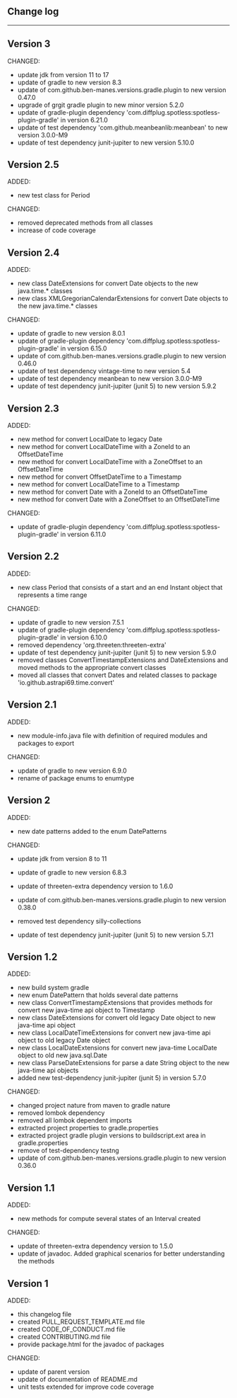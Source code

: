 ## Change log
----------------------

Version 3
-------------

CHANGED:

- update jdk from version 11 to 17
- update of gradle to new version 8.3
- update of com.github.ben-manes.versions.gradle.plugin to new version 0.47.0
- upgrade of grgit gradle plugin to new minor version 5.2.0
- update of gradle-plugin dependency 'com.diffplug.spotless:spotless-plugin-gradle' in version 6.21.0
- update of test dependency 'com.github.meanbeanlib:meanbean' to new version 3.0.0-M9
- update of test dependency junit-jupiter to new version 5.10.0

Version 2.5
-------------

ADDED:

- new test class for Period

CHANGED:

- removed deprecated methods from all classes
- increase of code coverage

Version 2.4
-------------

ADDED:

- new class DateExtensions for convert Date objects to the new java.time.* classes
- new class XMLGregorianCalendarExtensions for convert Date objects to the new java.time.* classes

CHANGED:

- update of gradle to new version 8.0.1
- update of gradle-plugin dependency 'com.diffplug.spotless:spotless-plugin-gradle' in version 6.15.0
- update of com.github.ben-manes.versions.gradle.plugin to new version 0.46.0
- update of test dependency vintage-time to new version 5.4
- update of test dependency meanbean to new version 3.0.0-M9
- update of test dependency junit-jupiter (junit 5) to new version 5.9.2

Version 2.3
-------------

ADDED:

- new method for convert LocalDate to legacy Date
- new method for convert LocalDateTime with a ZoneId to an OffsetDateTime
- new method for convert LocalDateTime with a ZoneOffset to an OffsetDateTime
- new method for convert OffsetDateTime to a Timestamp
- new method for convert LocalDateTime to a Timestamp
- new method for convert Date with a ZoneId to an OffsetDateTime
- new method for convert Date with a ZoneOffset to an OffsetDateTime

CHANGED:

- update of gradle-plugin dependency 'com.diffplug.spotless:spotless-plugin-gradle' in version 6.11.0

Version 2.2
-------------

ADDED:

- new class Period that consists of a start and an end Instant object that represents a time range

CHANGED:

- update of gradle to new version 7.5.1
- update of gradle-plugin dependency 'com.diffplug.spotless:spotless-plugin-gradle' in version 6.10.0
- removed dependency 'org.threeten:threeten-extra'
- update of test dependency junit-jupiter (junit 5) to new version 5.9.0
- removed classes ConvertTimestampExtensions and DateExtensions and moved methods to the appropriate
  convert classes
- moved all classes that convert Dates and related classes to package 'io.github.astrapi69.time.convert'

Version 2.1
-------------

ADDED:

- new module-info.java file with definition of required modules and packages to export

CHANGED:

- update of gradle to new version 6.9.0
- rename of package enums to enumtype

Version 2
-------------

ADDED:

- new date patterns added to the enum DatePatterns

CHANGED:

- update jdk from version 8 to 11

- update of gradle to new version 6.8.3
- update of threeten-extra dependency version to 1.6.0
- update of com.github.ben-manes.versions.gradle.plugin to new version 0.38.0
- removed test dependency silly-collections
- update of test dependency junit-jupiter (junit 5) to new version 5.7.1

Version 1.2
-------------

ADDED:

- new build system gradle
- new enum DatePattern that holds several date patterns
- new class ConvertTimestampExtensions that provides methods for convert new java-time api object to
  Timestamp
- new class DateExtensions for convert old legacy Date object to new java-time api object
- new class LocalDateTimeExtensions for convert new java-time api object to old legacy Date object
- new class LocalDateExtensions for convert new java-time LocalDate object to old new java.sql.Date
- new class ParseDateExtensions for parse a date String object to the new java-time api objects
- added new test-dependency junit-jupiter (junit 5) in version 5.7.0

CHANGED:

- changed project nature from maven to gradle nature
- removed lombok dependency
- removed all lombok dependent imports
- extracted project properties to gradle.properties
- extracted project gradle plugin versions to buildscript.ext area in gradle.properties
- remove of test-dependency testng
- update of com.github.ben-manes.versions.gradle.plugin to new version 0.36.0

Version 1.1
-------------

ADDED:

- new methods for compute several states of an Interval created

CHANGED:

- update of threeten-extra dependency version to 1.5.0
- update of javadoc. Added graphical scenarios for better understanding the methods

Version 1
-------------

ADDED:

- this changelog file
- created PULL_REQUEST_TEMPLATE.md file
- created CODE_OF_CONDUCT.md file
- created CONTRIBUTING.md file
- provide package.html for the javadoc of packages

CHANGED:

- update of parent version
- update of documentation of README.md
- unit tests extended for improve code coverage

